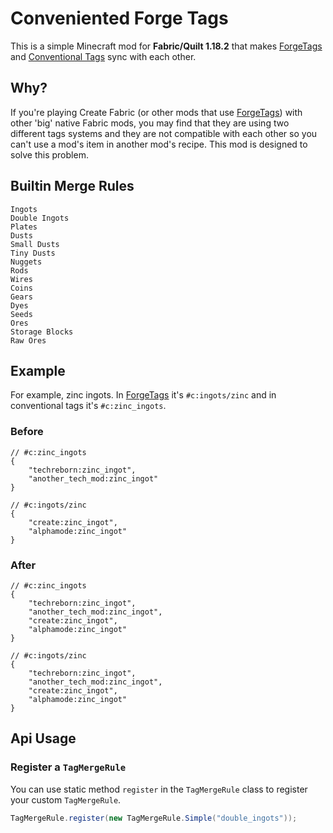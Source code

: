 # Conveniented Forge Tags

This is a simple Minecraft mod for **Fabric/Quilt 1.18.2** that makes [ForgeTags](https://github.com/AlphaMode/ForgeTags) and [Conventional Tags](https://github.com/FabricMC/fabric/tree/1.18.2) sync with each other.

## Why?

If you're playing Create Fabric (or other mods that use [ForgeTags](https://github.com/AlphaMode/ForgeTags)) with other 'big' native Fabric mods, you may find that they are using two different tags systems and they are not compatible with each other so you can't use a mod's item in another mod's recipe. This mod is designed to solve this problem.

## Builtin Merge Rules

```
Ingots
Double Ingots
Plates
Dusts
Small Dusts
Tiny Dusts
Nuggets
Rods
Wires
Coins
Gears
Dyes
Seeds
Ores
Storage Blocks
Raw Ores
```

## Example

For example, zinc ingots. In [ForgeTags](https://github.com/AlphaMode/ForgeTags) it's `#c:ingots/zinc` and in conventional tags it's `#c:zinc_ingots`.

### Before

```json5
// #c:zinc_ingots
{
    "techreborn:zinc_ingot",
    "another_tech_mod:zinc_ingot"
}
```

```json5
// #c:ingots/zinc
{
    "create:zinc_ingot",
    "alphamode:zinc_ingot"
}
```

### After

```json5
// #c:zinc_ingots
{
    "techreborn:zinc_ingot",
    "another_tech_mod:zinc_ingot",
    "create:zinc_ingot",
    "alphamode:zinc_ingot"
}
```

```json5
// #c:ingots/zinc
{
    "techreborn:zinc_ingot",
    "another_tech_mod:zinc_ingot",
    "create:zinc_ingot",
    "alphamode:zinc_ingot"
}
```

## Api Usage

### Register a `TagMergeRule`

You can use static method `register` in the `TagMergeRule` class to register your custom `TagMergeRule`.

```java
TagMergeRule.register(new TagMergeRule.Simple("double_ingots"));
```
